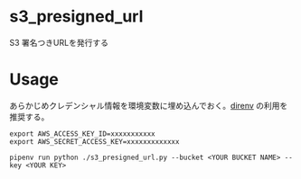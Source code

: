 # s3_presigned_url

S3 署名つきURLを発行する

# Usage

あらかじめクレデンシャル情報を環境変数に埋め込んでおく。[direnv](https://github.com/direnv/direnv) の利用を推奨する。

```
export AWS_ACCESS_KEY_ID=xxxxxxxxxxx
export AWS_SECRET_ACCESS_KEY=xxxxxxxxxxxxx
```

```
pipenv run python ./s3_presigned_url.py --bucket <YOUR BUCKET NAME> --key <YOUR KEY>
```